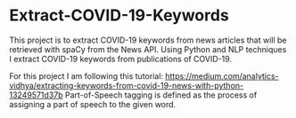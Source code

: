 # Extract-COVID-19-Keywords
 This project is to extract COVID-19 keywords from news articles that will be retrieved with spaCy from the News API.
 Using Python and NLP techniques I extract COVID-19 keywords from publications of COVID-19.

For this project I am following this tutorial:
https://medium.com/analytics-vidhya/extracting-keywords-from-covid-19-news-with-python-13249571d37b
Part-of-Speech tagging is defined as the process of assigning a part of speech to the given word.
